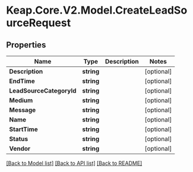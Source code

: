 # Keap.Core.V2.Model.CreateLeadSourceRequest

## Properties

Name | Type | Description | Notes
------------ | ------------- | ------------- | -------------
**Description** | **string** |  | [optional] 
**EndTime** | **string** |  | [optional] 
**LeadSourceCategoryId** | **string** |  | [optional] 
**Medium** | **string** |  | [optional] 
**Message** | **string** |  | [optional] 
**Name** | **string** |  | [optional] 
**StartTime** | **string** |  | [optional] 
**Status** | **string** |  | [optional] 
**Vendor** | **string** |  | [optional] 

[[Back to Model list]](../README.md#documentation-for-models) [[Back to API list]](../README.md#documentation-for-api-endpoints) [[Back to README]](../README.md)

